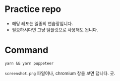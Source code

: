 # Practice repo

- 해당 레포는 일종의 연습장입니다.
- 필요하시다면 그냥 템플릿으로 사용해도 됩니다.

# Command

`yarn && yarn puppeteer`

`screenshot.png` 파일이나, chromium 창을 보면 댑니다. 굿.
